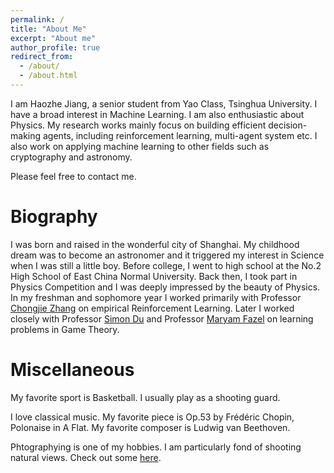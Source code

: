 ```yaml
---
permalink: /
title: "About Me"
excerpt: "About me"
author_profile: true
redirect_from: 
  - /about/
  - /about.html
---
```


I am Haozhe Jiang, a senior student from Yao Class, Tsinghua University. I have a broad interest in Machine Learning. I am also enthusiastic about Physics. My research works mainly focus on building efficient decision-making agents, including reinforcement learning, multi-agent system etc. I also work on applying machine learning to other fields such as cryptography and astronomy.

Please feel free to contact me.

Biography
======

I was born and raised in the wonderful city of Shanghai. My childhood dream was to become an astronomer and it triggered my interest in Science when I was still a little boy. Before college, I went to high school at the No.2 High School of East China Normal University. Back then, I took part in Physics Competition and I was deeply impressed by the beauty of Physics. In my freshman and sophomore year I worked primarily with Professor [Chongjie Zhang](https://engineering.wustl.edu/faculty/Chongjie-Zhang.html) on empirical Reinforcement Learning. Later I worked closely with Professor [Simon Du](https://simonshaoleidu.com) and Professor [Maryam Fazel](https://people.ece.uw.edu/fazel_maryam/) on learning problems in Game Theory.

Miscellaneous
======

My favorite sport is Basketball. I usually play as a shooting guard.

I love classical music. My favorite piece is Op.53 by Frédéric Chopin, Polonaise in A Flat. My favorite composer is Ludwig van Beethoven.

Phtographying is one of my hobbies. I am particularly fond of shooting natural views. Check out some [here](https://astro-eric.github.io/photos/).
